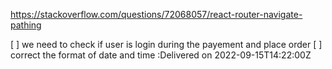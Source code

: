 
https://stackoverflow.com/questions/72068057/react-router-navigate-pathing

[ ]  we need to check if user is login during the payement and place order
[ ] correct the format of date and time :Delivered on 2022-09-15T14:22:00Z